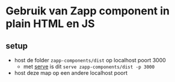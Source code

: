 # Gebruik van Zapp component in plain HTML en JS

## setup
- host de folder ```zapp-components/dist``` op localhost poort 3000
    - met [serve](https://www.npmjs.com/package/serve) is dit ```serve zapp-components/dist -p 3000```
- host deze map op een andere localhost poort

